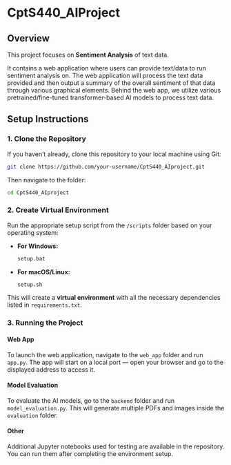
# **CptS440_AIProject**

## Overview
This project focuses on **Sentiment Analysis** of text data.

It contains a web application where users can provide text/data to run sentiment analysis on. The web application will process the text data provided and then output a summary of the overall sentiment of that data through various graphical elements.
Behind the web app, we utilize various pretrained/fine-tuned transformer-based AI models to process text data.

## Setup Instructions

### 1. Clone the Repository
If you haven’t already, clone this repository to your local machine using Git:

```bash
git clone https://github.com/your-username/CptS440_AIproject.git
```

Then navigate to the folder:
```bash
cd CptS440_AIproject
```

### 2. Create Virtual Environment
Run the appropriate setup script from the `/scripts` folder based on your operating system:

- **For Windows:**
  ```bash
  setup.bat
  ```

- **For macOS/Linux:**
  ```bash
  setup.sh
  ```

This will create a **virtual environment** with all the necessary dependencies listed in `requirements.txt`.

### 3. Running the Project

#### Web App
To launch the web application, navigate to the `web_app` folder and run `app.py`. The app will start on a local port — open your browser and go to the displayed address to access it.

#### Model Evaluation
To evaluate the AI models, go to the `backend` folder and run `model_evaluation.py`. This will generate multiple PDFs and images inside the `evaluation` folder.

#### Other
Additional Jupyter notebooks used for testing are available in the repository. You can run them after completing the environment setup.

